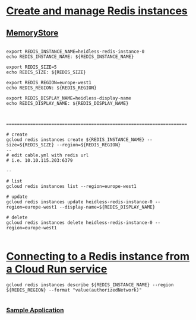 



# [Create and manage Redis instances](https://cloud.google.com/memorystore/docs/redis/create-manage-instances)
## [MemoryStore](https://console.cloud.google.com/memorystore/redis/instances?project=heidless-ror-6)
```

export REDIS_INSTANCE_NAME=heidless-redis-instance-0
echo REDIS_INSTANCE_NAME: ${REDIS_INSTANCE_NAME}

export REDIS_SIZE=5
echo REDIS_SIZE: ${REDIS_SIZE}

export REDIS_REGION=europe-west1
echo REDIS_REGION: ${REDIS_REGION}

export REDIS_DISPLAY_NAME=heidless-display-name
echo REDIS_DISPLAY_NAME: ${REDIS_DISPLAY_NAME}



====================================================================

# create
gcloud redis instances create ${REDIS_INSTANCE_NAME} --size=${REDIS_SIZE} --region=${REDIS_REGION}
--
# edit cable.yml with redis url
# i.e. 10.10.115.203:6379

--

# list
gcloud redis instances list --region=europe-west1

# update
gcloud redis instances update heidless-redis-instance-0 --region=europe-west1 --display-name=${REDIS_DISPLAY_NAME}

# delete
gcloud redis instances delete heidless-redis-instance-0 --region=europe-west1


```

# [Connecting to a Redis instance from a Cloud Run service](https://cloud.google.com/memorystore/docs/redis/connect-redis-instance-cloud-run)

```
gcloud redis instances describe ${REDIS_INSTANCE_NAME} --region ${REDIS_REGION} --format "value(authorizedNetwork)"


```

### [Sample Application](https://cloud.google.com/memorystore/docs/redis/connect-redis-instance-cloud-run)

